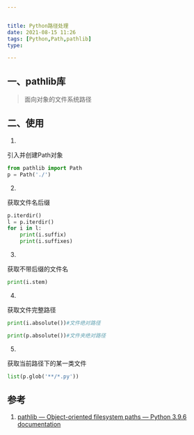 ```yaml
---


title: Python路径处理
date: 2021-08-15 11:26
tags: [Python,Path,pathlib]
type:

---
```



## 一、pathlib库

> 面向对象的文件系统路径


## 二、使用

1. 
引入并创建Path对象
```python
from pathlib import Path
p = Path('./')
```


2. 
获取文件名后缀
```python
p.iterdir()
l = p.iterdir()
for i in l:
    print(i.suffix)
    print(i.suffixes)
```


3. 
获取不带后缀的文件名
```python
print(i.stem)
```


4. 
获取文件完整路径
```python
print(i.absolute())#文件绝对路径

print(p.absolute())#文件夹绝对路径
```


5. 
获取当前路径下的某一类文件
```python
list(p.glob('**/*.py'))
```




## 参考

1. [pathlib — Object-oriented filesystem paths — Python 3.9.6 documentation](https://docs.python.org/3/library/pathlib.html#pathlib.PurePath.suffix)
